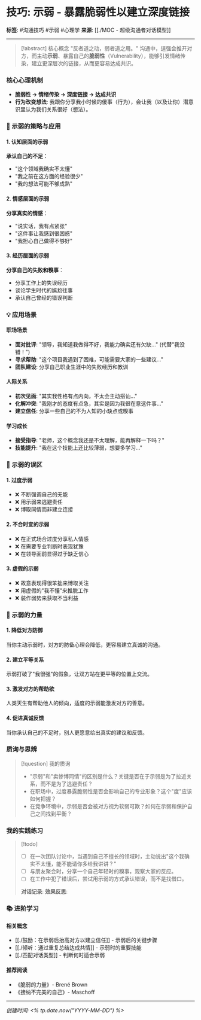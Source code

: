 # 技巧: 示弱 - 暴露脆弱性以建立深度链接

**标签**: #沟通技巧 #示弱 #心理学
**来源**: [[./MOC - 超级沟通者对话模型]]

---

> [!abstract] 核心概念
> "反者道之动，弱者道之用。" 沟通中，逞强会推开对方，而主动**示弱**、暴露自己的**脆弱性**（Vulnerability），能够引发情绪传染，建立更深层次的链接，从而更容易达成共识。

### 核心心理机制
- **脆弱性 → 情绪传染 → 深度链接 → 达成共识**
- **行为改变想法**: 我跟你分享我小时候的傻事（行为），会让我（以及让你）潜意识里认为我们关系很好（想法）。

### 🎯 示弱的策略与应用

#### 1. 认知层面的示弱
**承认自己的不足**：
- "这个领域我确实不太懂"
- "我之前在这方面的经验很少"
- "我的想法可能不够成熟"

#### 2. 情感层面的示弱
**分享真实的情感**：
- "说实话，我有点紧张"
- "这件事让我感到很困惑"
- "我担心自己做得不够好"

#### 3. 经历层面的示弱
**分享自己的失败和糗事**：
- 分享工作上的失误经历
- 谈论学生时代的尴尬往事
- 承认自己曾经的错误判断

### 💡 应用场景

#### 职场场景
- **面对批评**: "领导，我知道我做得不好，我能力确实还有欠缺..." (代替"我没错！")
- **寻求帮助**: "这个项目我遇到了困难，可能需要大家的一些建议..."
- **团队建设**: 分享自己职业生涯中的失败经历和教训

#### 人际关系
- **初次见面**: "其实我性格有点内向，不太会主动搭讪..."
- **化解冲突**: "我刚才的态度有点急，其实是因为我很在意这件事..."
- **建立信任**: 分享一些自己的不为人知的小缺点或糗事

#### 学习成长
- **接受指导**: "老师，这个概念我还是不太理解，能再解释一下吗？"
- **技能提升**: "我在这个技能上还比较薄弱，想要多学习..."

### 🚫 示弱的误区

#### 1. 过度示弱
- ❌ 不断强调自己的无能
- ❌ 用示弱来逃避责任
- ❌ 博取同情而非建立连接

#### 2. 不合时宜的示弱
- ❌ 在正式场合过度分享私人情感
- ❌ 在需要专业判断时表现犹豫
- ❌ 在领导面前显得过于缺乏信心

#### 3. 虚假的示弱
- ❌ 故意表现得很笨拙来博取关注
- ❌ 用虚假的"我不懂"来推脱工作
- ❌ 装作弱势来获取不当利益

### 💪 示弱的力量

#### 1. 降低对方防御
当你主动示弱时，对方的防备心理会降低，更容易建立真诚的沟通。

#### 2. 建立平等关系
示弱打破了"我很强"的假象，让双方站在更平等的位置上交流。

#### 3. 激发对方的帮助欲
人类天生有帮助他人的倾向，适度的示弱能激发对方的善意。

#### 4. 促进真诚反馈
当你承认自己的不足时，别人更愿意给出真实的建议和反馈。

### 质询与思辨
> [!question] 我的质询
> - "示弱"和"卖惨博同情"的区别是什么？关键是否在于示弱是为了拉近关系，而不是为了逃避责任？
> - 在职场中，过度暴露脆弱性是否会影响自己的专业形象？这个"度"应该如何把握？
> - 在竞争环境中，示弱是否会被对方视为软弱可欺？如何在示弱和保护自己之间找到平衡？

### 我的实践练习
> [!todo]
> - [ ] 在一次团队讨论中，当遇到自己不擅长的领域时，主动说出"这个我确实不太懂，能不能请你多给我讲讲？"
> - [ ] 与朋友聚会时，分享一个自己年轻时的糗事，观察大家的反应。
> - [ ] 在工作中犯了错误后，尝试用示弱的方式承认错误，而不是找借口。
> 
> **对话记录**:
> **效果反思**:

### 📚 进阶学习

#### 相关概念
- [[./鼓励：在示弱后抬高对方以建立信任]] - 示弱后的关键步骤
- [[./倾听：通过重复总结达成共情]] - 示弱时的重要技能
- [[./匹配对话类型]] - 判断何时适合示弱

#### 推荐阅读
- 《脆弱的力量》- Brené Brown
- 《接纳不完美的自己》- Maschoff

---

*创建时间: <% tp.date.now("YYYY-MM-DD") %>*